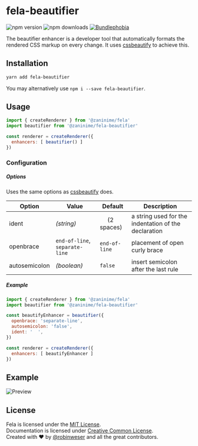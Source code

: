# fela-beautifier

<img alt="npm version" src="https://badge.fury.io/js/fela-beautifier.svg"> <img alt="npm downloads" src="https://img.shields.io/npm/dm/fela-beautifier.svg"> <a href="https://bundlephobia.com/result?p=fela-beautifier@latest"><img alt="Bundlephobia" src="https://img.shields.io/bundlephobia/minzip/fela-beautifier.svg"></a>

The beautifier enhancer is a developer tool that automatically formats the rendered CSS markup on every change. It uses [cssbeautify](https://github.com/senchalabs/cssbeautify) to achieve this.

## Installation
```sh
yarn add fela-beautifier
```
You may alternatively use `npm i --save fela-beautifier`.

## Usage
```javascript
import { createRenderer } from '@zaninime/fela'
import beautifier from '@zaninime/fela-beautifier'

const renderer = createRenderer({
  enhancers: [ beautifier() ]
})
```

### Configuration
##### Options

Uses the same options as [cssbeautify](https://github.com/senchalabs/cssbeautify) does.

| Option | Value | Default | Description |
| ------ | --- | ------------ | --- |
|ident| *(string)* |`  ` (2 spaces)| a string used for the indentation of the declaration |
|openbrace| `end-of-line`, `separate-line` |`end-of-line`| placement of open curly brace |
| autosemicolon | *(boolean)* | `false` | insert semicolon after the last rule |

##### Example
```javascript
import { createRenderer } from '@zaninime/fela'
import beautifier from '@zaninime/fela-beautifier'

const beautifyEnhancer = beautifier({
  openbrace: 'separate-line',
  autosemicolon: 'false',
  ident: '  ',
})

const renderer = createRenderer({
  enhancers: [ beautifyEnhancer ]
})
```

## Example
![Preview](preview.png)

## License
Fela is licensed under the [MIT License](http://opensource.org/licenses/MIT).<br>
Documentation is licensed under [Creative Common License](http://creativecommons.org/licenses/by/4.0/).<br>
Created with ♥ by [@robinweser](http://weser.io) and all the great contributors.
